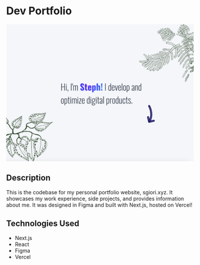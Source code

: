 # Dev Portfolio

![Screenshot of my portfolio](./public/open-graph.png)


## Description

This is the codebase for my personal portfolio website, sgiori.xyz. It showcases my work experience, side projects, and provides information about me. It was designed in Figma and built with Next.js, hosted on Vercel! 

## Technologies Used

- Next.js
- React
- Figma
- Vercel
